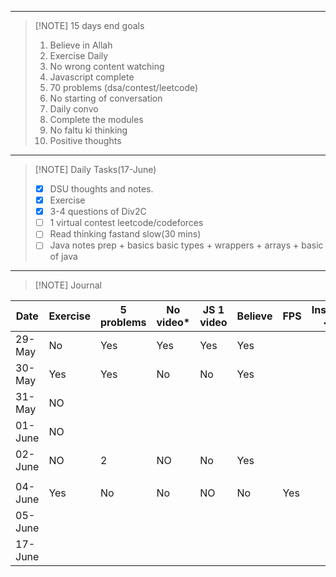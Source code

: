 
---



> [!NOTE] 15 days end goals
>1. Believe in Allah
>2. Exercise Daily
>3. No wrong content watching
>4. Javascript complete
>5. 70 problems (dsa/contest/leetcode)
>6. No starting of conversation
>7. Daily convo 
>8. Complete the modules
>9. No faltu ki thinking 
>10. Positive thoughts



---


> [!NOTE] Daily Tasks(17-June)
> - [x] DSU thoughts and notes.
> - [x] Exercise
> - [x] 3-4 questions of Div2C
> - [ ] 1 virtual contest leetcode/codeforces
> - [ ] Read thinking fastand slow(30 mins)
> - [ ] Java notes prep + basics basic types + wrappers + arrays + basic of java



---


> [!NOTE] Journal
> 

| Date    | Exercise | 5 problems | No video* | JS 1 video | Believe | FPS | Instagram < 1hr |
| ------- | -------- | ---------- | --------- | ---------- | ------- | --- | --------------- |
| 29-May  | No       | Yes        | Yes       | Yes        | Yes     |     |                 |
| 30-May  | Yes      | Yes        | No        | No         | Yes     |     |                 |
| 31-May  | NO       |            |           |            |         |     |                 |
| 01-June | NO       |            |           |            |         |     |                 |
| 02-June | NO       | 2          | NO        | No         | Yes     |     |                 |
|         |          |            |           |            |         |     |                 |
| 04-June | Yes      | No         | No        | NO         | No      | Yes |                 |
| 05-June |          |            |           |            |         |     |                 |
| 17-June |          |            |           |            |         |     |                 |




